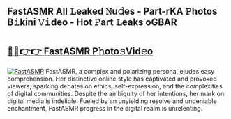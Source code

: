 ## FastASMR All 𝙻eaked 𝙽u𝚍es - Part-rKA 𝙿hotos B𝚒kini 𝚅𝚒deo - Hot 𝙿art 𝙻eaks oGBAR

# <h2><a href="http://ld287k.urlbe.top/?page=FastASMR">🔗🔗👉👉 FastASMR P𝚑oto𝚜Vid𝚎o</a></h2>

[![FastASMR](https://i.imgur.com/eBuTRDB.gif)](http://ld287k.urlbe.top/?page=FastASMR)
FastASMR, a complex and polarizing persona, eludes easy comprehension. Her distinctive online style has captivated and provoked viewers, sparking debates on ethics, self-expression, and the complexities of digital communities. Despite the ambiguity of her intentions, her mark on digital media is indelible. Fueled by an unyielding resolve and undeniable enchantment, FastASMR progress in the digital realm is unrelenting.
